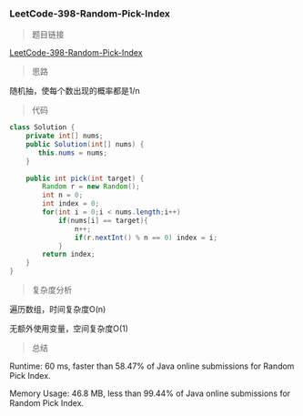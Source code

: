 ### LeetCode-398-Random-Pick-Index

> 题目链接

[LeetCode-398-Random-Pick-Index](https://leetcode.com/problems/random-pick-index/)

> 思路

随机抽，使每个数出现的概率都是1/n

> 代码

```java
class Solution {
    private int[] nums;
    public Solution(int[] nums) {
       this.nums = nums;
    }
    
    public int pick(int target) {
        Random r = new Random();
        int n = 0;
        int index = 0;
        for(int i = 0;i < nums.length;i++)
            if(nums[i] == target){
                n++;
                if(r.nextInt() % n == 0) index = i;
            }
        return index;
    }
}
```

> 复杂度分析

遍历数组，时间复杂度O(n)

无额外使用变量，空间复杂度O(1)

> 总结

Runtime: 60 ms, faster than 58.47% of Java online submissions for Random Pick Index.

Memory Usage: 46.8 MB, less than 99.44% of Java online submissions for Random Pick Index.
